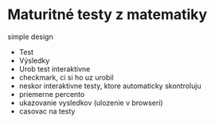 # Maturitné testy z matematiky

simple design

- Test
- Výsledky
- Urob test interaktívne
- checkmark, ci si ho uz urobil
- neskor interaktivne testy, ktore automaticky skontroluju
- priemerne percento
- ukazovanie vysledkov (ulozenie v browseri)
- casovac na testy
